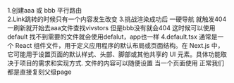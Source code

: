 1.创建aaa 或 bbb 平行路由  
2.Link跳转的时候只有一个内容发生改变 
3.挑战渲染成功后 一硬导航 就触发404  一刷新就开始去aaa文件查找vivstors  但是bbb没有就会404 这时候可以使用default 找不到需要的文件就会使用defalut，app也一样 
4.default.tsx 通常是一个 React 组件文件，用于定义应用程序的默认布局或页面结构。在 Next.js 中，它可能用于设置页面的默认样式、头部、脚部或其他共享的 UI 元素。具体功能取决于项目的需求和实现方式. 文件的内容可以随便设置 当一个页面使用 正常我们都是直接复刻父级page